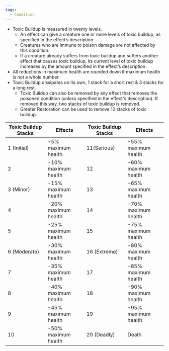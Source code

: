 ```yaml
---
tags:
  - Condition
---
```

- Toxic Buildup is measured in twenty levels.
	- An effect can give a creature one or more levels of toxic buildup, as specified in the effect’s description. 
	- Creatures who are immune to poison damage are not affected by this condition.
	- If a creature already suffers from toxic buildup and suffers another effect that causes toxic buildup, its current level of toxic buildup increases by the amount specified in the effect’s description.
- All reductions in maximum health are rounded down if maximum health is not a whole number.
- Toxic Buildup dissipates on its own, 1 stack for a short rest & 3 stacks for a long rest. 
	- Toxic Buildup can also be removed by any effect that removes the poisoned condition (unless specified in the effect's description). If removed this way, two stacks of toxic buildup is removed.
	- Greater Restoration can be used to remove 10 stacks of toxic buildup.

| Toxic Buildup Stacks | Effects             | Toxic Buildup Stacks | Effects             |
| -------------------- | ------------------- | -------------------- | ------------------- |
| 1 (Initial)          | -5% maximum health  | 11(Serious)          | -55% maximum health |
| 2                    | -10% maximum health | 12                   | -60% maximum health |
| 3 (Minor)            | -15% maximum health | 13                   | -65% maximum health |
| 4                    | -20% maximum health | 14                   | -70% maximum health |
| 5                    | -25% maximum health | 15                   | -75% maximum health |
| 6 (Moderate)         | -30% maximum health | 16 (Extreme)         | -80% maximum health |
| 7                    | -35% maximum health | 17                   | -85% maximum health |
| 8                    | -40% maximum health | 18                   | -90% maximum health |
| 9                    | -45% maximum health | 19                   | -95% maximum health |
| 10                   | -50% maximum health | 20 (Deadly)          | Death               |

